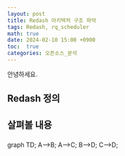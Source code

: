 ```yaml
---
layout: post
title: Redash 아키텍처 구조 파악
tags: Redash, rq_scheduler
math: true
date: 2024-02-10 15:00 +0900
toc:  true
categories: 오픈소스_분석
---
```


안녕하세요.
## Redash 정의

## 살펴볼 내용
### 
<div class="mermaid"> 
  graph TD; A-->B; A-->C; B-->D; C-->D; 
</div>

